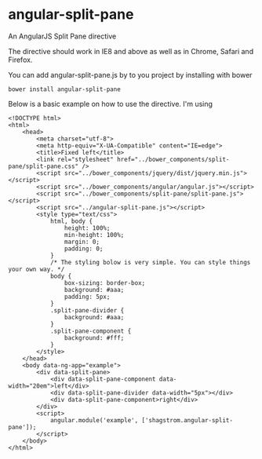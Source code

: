 angular-split-pane
==================

An AngularJS Split Pane directive

The directive should work in IE8 and above as well as in Chrome, Safari and Firefox.

You can add angular-split-pane.js by to you project by installing with bower

    bower install angular-split-pane

Below is a basic example on how to use the directive. I'm using 

	<!DOCTYPE html>
	<html>
		<head>
			<meta charset="utf-8">
			<meta http-equiv="X-UA-Compatible" content="IE=edge">
			<title>Fixed left</title>
			<link rel="stylesheet" href="../bower_components/split-pane/split-pane.css" />
			<script src="../bower_components/jquery/dist/jquery.min.js"></script>
			<script src="../bower_components/angular/angular.js"></script>
			<script src="../bower_components/split-pane/split-pane.js"></script>
			<script src="../angular-split-pane.js"></script>
			<style type="text/css">
				html, body {
					height: 100%;
					min-height: 100%;
					margin: 0;
					padding: 0;
				}
				/* The styling bolow is very simple. You can style things your own way. */
				body {
					box-sizing: border-box;
					background: #aaa;
					padding: 5px;
				}
				.split-pane-divider {
					background: #aaa;
				}
				.split-pane-component {
					background: #fff;
				}
			</style>
		</head>
		<body data-ng-app="example">
			<div data-split-pane>
				<div data-split-pane-component data-width="20em">left</div>
				<div data-split-pane-divider data-width="5px"></div>
				<div data-split-pane-component>right</div>
			</div>
			<script>
				angular.module('example', ['shagstrom.angular-split-pane']);
			</script>
		</body>
	</html>
